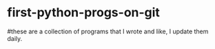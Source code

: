 # first-python-progs-on-git
#these are a collection of programs that I wrote and like, I update them daily.
